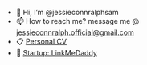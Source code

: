 - 👋 Hi, I’m @jessieconnralphsam
- 📫 How to reach me? message me @ jessieconnralph.official@gmail.com
- 📋 [Personal CV](https://jessieconnralphsam.github.io/cv/)
- 📂 [Startup: LinkMeDaddy](https://www.linkmedaddy.com)



